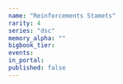 ```yaml
---
name: "Reinforcements Stamets"
rarity: 4
series: "dsc"
memory_alpha: ""
bigbook_tier:
events:
in_portal:
published: false
---
```

